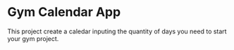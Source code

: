# Gym Calendar App

This project create a caledar inputing the quantity of days you need to start your gym project.

